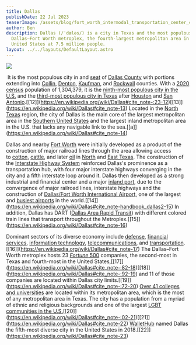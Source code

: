 ```yaml
---
title: Dallas
publishDate: 22 Jul 2023
teaserImage: /assets/blog/fort_worth_intermodal_transportation_center_cropped.jpg
author: Ben
description: Dallas (/ˈdæləs/) is a city in Texas and the most populous in the
  Dallas–Fort Worth metroplex, the fourth-largest metropolitan area in the
  United States at 7.5 million people.
layout: ../../layouts/DefaultLayout.astro
---
```

![](/assets/blog/1280px-globe_life_park_final_game-_arlington-_texas_-48849586952-.jpg)

 It is the most populous city in and [seat](https://en.wikipedia.org/wiki/County_seat "County seat") of [Dallas County](https://en.wikipedia.org/wiki/Dallas_County,_Texas "Dallas County, Texas") with portions extending into [Collin](https://en.wikipedia.org/wiki/Collin_County,_Texas "Collin County, Texas"), [Denton](https://en.wikipedia.org/wiki/Denton_County,_Texas "Denton County, Texas"), [Kaufman](https://en.wikipedia.org/wiki/Kaufman_County,_Texas "Kaufman County, Texas"), and [Rockwall](https://en.wikipedia.org/wiki/Rockwall_County,_Texas "Rockwall County, Texas") counties. With a [2020 census](https://en.wikipedia.org/wiki/2020_United_States_census "2020 United States census") population of 1,304,379, it is the [ninth-most populous city in the U.S.](https://en.wikipedia.org/wiki/List_of_United_States_cities_by_population "List of United States cities by population") and the [third-most populous city in Texas](https://en.wikipedia.org/wiki/List_of_cities_in_Texas_by_population "List of cities in Texas by population") after [Houston](https://en.wikipedia.org/wiki/Houston "Houston") and [San Antonio](https://en.wikipedia.org/wiki/San_Antonio "San Antonio").\[[12]](https://en.wikipedia.org/wiki/Dallas#cite_note-:23-12)\[[13]](https://en.wikipedia.org/wiki/Dallas#cite_note-13) Located in the [North Texas](https://en.wikipedia.org/wiki/North_Texas "North Texas") region, the city of Dallas is the main core of the largest metropolitan area in the [Southern United States](https://en.wikipedia.org/wiki/Southern_United_States "Southern United States") and the largest inland metropolitan area in the U.S. that lacks any navigable link to the sea.\[[a]](https://en.wikipedia.org/wiki/Dallas#cite_note-14)

Dallas and nearby [Fort Worth](https://en.wikipedia.org/wiki/Fort_Worth,_Texas "Fort Worth, Texas") were initially developed as a product of the construction of major railroad lines through the area allowing access to [cotton](https://en.wikipedia.org/wiki/Cotton "Cotton"), [cattle](https://en.wikipedia.org/wiki/Cattle "Cattle"), and later [oil](https://en.wikipedia.org/wiki/Petroleum "Petroleum") in [North](https://en.wikipedia.org/wiki/North_Texas "North Texas") and [East Texas](https://en.wikipedia.org/wiki/East_Texas "East Texas"). The construction of the [Interstate Highway System](https://en.wikipedia.org/wiki/Interstate_Highway_System "Interstate Highway System") reinforced Dallas's prominence as a transportation hub, with four major interstate highways converging in the city and a fifth interstate loop around it. Dallas then developed as a strong industrial and financial center and a major [inland port](https://en.wikipedia.org/wiki/Inland_port "Inland port"), due to the convergence of major railroad lines, interstate highways and the construction of [Dallas/Fort Worth International Airport](https://en.wikipedia.org/wiki/Dallas/Fort_Worth_International_Airport "Dallas/Fort Worth International Airport"), one of the largest and [busiest airports](https://en.wikipedia.org/wiki/List_of_busiest_airports_by_passenger_traffic "List of busiest airports by passenger traffic") in the world.\[[14]](https://en.wikipedia.org/wiki/Dallas#cite_note-handbook_dallas2-15) In addition, Dallas has DART ([Dallas Area Rapid Transit](https://en.wikipedia.org/wiki/Dallas_Area_Rapid_Transit "Dallas Area Rapid Transit")) with different colored train lines that transport throughout the Metroplex.\[[15]](https://en.wikipedia.org/wiki/Dallas#cite_note-16)

Dominant sectors of its diverse economy include [defense](https://en.wikipedia.org/wiki/Arms_industry "Arms industry"), [financial services](https://en.wikipedia.org/wiki/Financial_services "Financial services"), [information technology](https://en.wikipedia.org/wiki/Information_technology "Information technology"), [telecommunications](https://en.wikipedia.org/wiki/Communications_in_the_United_States "Communications in the United States"), and [transportation](https://en.wikipedia.org/wiki/Transportation_in_Dallas "Transportation in Dallas").\[[16]](https://en.wikipedia.org/wiki/Dallas#cite_note-17) The Dallas–Fort Worth metroplex hosts 23 [*Fortune* 500](https://en.wikipedia.org/wiki/Fortune_500 "Fortune 500") companies, the second-most in Texas and fourth-most in the United States,\[[17]](https://en.wikipedia.org/wiki/Dallas#cite_note-:82-18)\[[18]](https://en.wikipedia.org/wiki/Dallas#cite_note-:92-19) and 11 of those companies are located within Dallas city limits.\[[19]](https://en.wikipedia.org/wiki/Dallas#cite_note-:72-20) [Over 41 colleges and universities](https://en.wikipedia.org/wiki/List_of_colleges_and_universities_in_the_Dallas%E2%80%93Fort_Worth_metroplex "List of colleges and universities in the Dallas–Fort Worth metroplex") are located within its metropolitan area, which is the most of any metropolitan area in Texas. The city has a population from a myriad of ethnic and religious backgrounds and one of the largest [LGBT communities in the U.S.](https://en.wikipedia.org/wiki/LGBT_demographics_of_the_United_States "LGBT demographics of the United States")\[[20]](https://en.wikipedia.org/wiki/Dallas#cite_note-:02-21)\[[21]](https://en.wikipedia.org/wiki/Dallas#cite_note-22) [WalletHub](https://en.wikipedia.org/wiki/WalletHub "WalletHub") named Dallas the fifth-most diverse city in the United States in 2018.\[[22]](https://en.wikipedia.org/wiki/Dallas#cite_note-23)

<!--EndFragment-->
